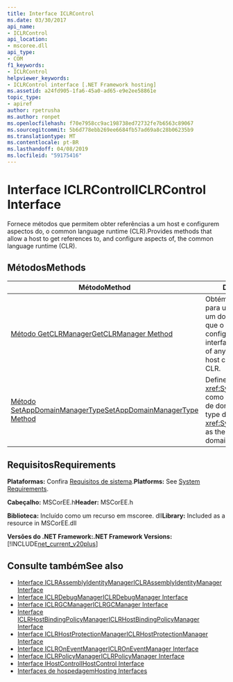 ```yaml
---
title: Interface ICLRControl
ms.date: 03/30/2017
api_name:
- ICLRControl
api_location:
- mscoree.dll
api_type:
- COM
f1_keywords:
- ICLRControl
helpviewer_keywords:
- ICLRControl interface [.NET Framework hosting]
ms.assetid: a24fd905-1fa6-45a0-ad65-e9e2ee58861e
topic_type:
- apiref
author: rpetrusha
ms.author: ronpet
ms.openlocfilehash: f70e7958cc9ac198738ed72732fe7b6563c89067
ms.sourcegitcommit: 5b6d778ebb269ee6684fb57ad69a8c28b06235b9
ms.translationtype: MT
ms.contentlocale: pt-BR
ms.lasthandoff: 04/08/2019
ms.locfileid: "59175416"
---
```

# <a name="iclrcontrol-interface"></a><span data-ttu-id="6efc2-102">Interface ICLRControl</span><span class="sxs-lookup"><span data-stu-id="6efc2-102">ICLRControl Interface</span></span>
<span data-ttu-id="6efc2-103">Fornece métodos que permitem obter referências a um host e configurem aspectos do, o common language runtime (CLR).</span><span class="sxs-lookup"><span data-stu-id="6efc2-103">Provides methods that allow a host to get references to, and configure aspects of, the common language runtime (CLR).</span></span>  
  
## <a name="methods"></a><span data-ttu-id="6efc2-104">Métodos</span><span class="sxs-lookup"><span data-stu-id="6efc2-104">Methods</span></span>  
  
|<span data-ttu-id="6efc2-105">Método</span><span class="sxs-lookup"><span data-stu-id="6efc2-105">Method</span></span>|<span data-ttu-id="6efc2-106">Descrição</span><span class="sxs-lookup"><span data-stu-id="6efc2-106">Description</span></span>|  
|------------|-----------------|  
|[<span data-ttu-id="6efc2-107">Método GetCLRManager</span><span class="sxs-lookup"><span data-stu-id="6efc2-107">GetCLRManager Method</span></span>](../../../../docs/framework/unmanaged-api/hosting/iclrcontrol-getclrmanager-method.md)|<span data-ttu-id="6efc2-108">Obtém um ponteiro de interface para uma instância de qualquer um dos tipos de Gerenciador que o host pode usar para configurar o CLR.</span><span class="sxs-lookup"><span data-stu-id="6efc2-108">Gets an interface pointer to an instance of any of the manager types the host can use to configure the CLR.</span></span>|  
|[<span data-ttu-id="6efc2-109">Método SetAppDomainManagerType</span><span class="sxs-lookup"><span data-stu-id="6efc2-109">SetAppDomainManagerType Method</span></span>](../../../../docs/framework/unmanaged-api/hosting/iclrcontrol-setappdomainmanagertype-method.md)|<span data-ttu-id="6efc2-110">Define um tipo derivado de <xref:System.AppDomainManager> como o tipo para gerenciadores de domínio do aplicativo.</span><span class="sxs-lookup"><span data-stu-id="6efc2-110">Sets a type derived from <xref:System.AppDomainManager> as the type for application domain managers.</span></span>|  
  
## <a name="requirements"></a><span data-ttu-id="6efc2-111">Requisitos</span><span class="sxs-lookup"><span data-stu-id="6efc2-111">Requirements</span></span>  
 <span data-ttu-id="6efc2-112">**Plataformas:** Confira [Requisitos de sistema](../../../../docs/framework/get-started/system-requirements.md).</span><span class="sxs-lookup"><span data-stu-id="6efc2-112">**Platforms:** See [System Requirements](../../../../docs/framework/get-started/system-requirements.md).</span></span>  
  
 <span data-ttu-id="6efc2-113">**Cabeçalho:** MSCorEE.h</span><span class="sxs-lookup"><span data-stu-id="6efc2-113">**Header:** MSCorEE.h</span></span>  
  
 <span data-ttu-id="6efc2-114">**Biblioteca:** Incluído como um recurso em mscoree. dll</span><span class="sxs-lookup"><span data-stu-id="6efc2-114">**Library:** Included as a resource in MSCorEE.dll</span></span>  
  
 **<span data-ttu-id="6efc2-115">Versões do .NET Framework:</span><span class="sxs-lookup"><span data-stu-id="6efc2-115">.NET Framework Versions:</span></span>** [!INCLUDE[net_current_v20plus](../../../../includes/net-current-v20plus-md.md)]  
  
## <a name="see-also"></a><span data-ttu-id="6efc2-116">Consulte também</span><span class="sxs-lookup"><span data-stu-id="6efc2-116">See also</span></span>

- [<span data-ttu-id="6efc2-117">Interface ICLRAssemblyIdentityManager</span><span class="sxs-lookup"><span data-stu-id="6efc2-117">ICLRAssemblyIdentityManager Interface</span></span>](../../../../docs/framework/unmanaged-api/hosting/iclrassemblyidentitymanager-interface.md)
- [<span data-ttu-id="6efc2-118">Interface ICLRDebugManager</span><span class="sxs-lookup"><span data-stu-id="6efc2-118">ICLRDebugManager Interface</span></span>](../../../../docs/framework/unmanaged-api/hosting/iclrdebugmanager-interface.md)
- [<span data-ttu-id="6efc2-119">Interface ICLRGCManager</span><span class="sxs-lookup"><span data-stu-id="6efc2-119">ICLRGCManager Interface</span></span>](../../../../docs/framework/unmanaged-api/hosting/iclrgcmanager-interface.md)
- [<span data-ttu-id="6efc2-120">Interface ICLRHostBindingPolicyManager</span><span class="sxs-lookup"><span data-stu-id="6efc2-120">ICLRHostBindingPolicyManager Interface</span></span>](../../../../docs/framework/unmanaged-api/hosting/iclrhostbindingpolicymanager-interface.md)
- [<span data-ttu-id="6efc2-121">Interface ICLRHostProtectionManager</span><span class="sxs-lookup"><span data-stu-id="6efc2-121">ICLRHostProtectionManager Interface</span></span>](../../../../docs/framework/unmanaged-api/hosting/iclrhostprotectionmanager-interface.md)
- [<span data-ttu-id="6efc2-122">Interface ICLROnEventManager</span><span class="sxs-lookup"><span data-stu-id="6efc2-122">ICLROnEventManager Interface</span></span>](../../../../docs/framework/unmanaged-api/hosting/iclroneventmanager-interface.md)
- [<span data-ttu-id="6efc2-123">Interface ICLRPolicyManager</span><span class="sxs-lookup"><span data-stu-id="6efc2-123">ICLRPolicyManager Interface</span></span>](../../../../docs/framework/unmanaged-api/hosting/iclrpolicymanager-interface.md)
- [<span data-ttu-id="6efc2-124">Interface IHostControl</span><span class="sxs-lookup"><span data-stu-id="6efc2-124">IHostControl Interface</span></span>](../../../../docs/framework/unmanaged-api/hosting/ihostcontrol-interface.md)
- [<span data-ttu-id="6efc2-125">Interfaces de hospedagem</span><span class="sxs-lookup"><span data-stu-id="6efc2-125">Hosting Interfaces</span></span>](../../../../docs/framework/unmanaged-api/hosting/hosting-interfaces.md)
